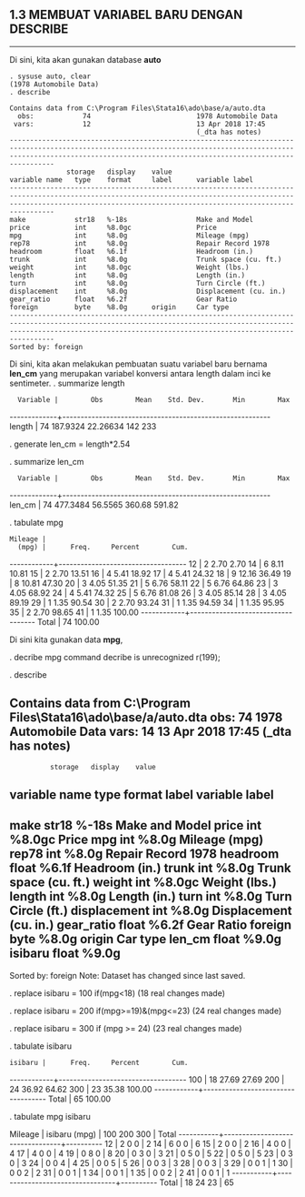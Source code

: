 ## 1.3 MEMBUAT VARIABEL BARU DENGAN **DESCRIBE**  
--------------------------------------------------------------

Di sini, kita akan gunakan database **auto**

    . sysuse auto, clear
    (1978 Automobile Data)
    . describe

    Contains data from C:\Program Files\Stata16\ado\base/a/auto.dta
      obs:            74                          1978 Automobile Data
     vars:            12                          13 Apr 2018 17:45
                                                  (_dta has notes)
    -----------------------------------------------------------------------------------------------------------------------------------------------------------------------------------------------------------------------------
                  storage   display    value
    variable name   type    format     label      variable label
    -----------------------------------------------------------------------------------------------------------------------------------------------------------------------------------------------------------------------------
    make            str18   %-18s                 Make and Model
    price           int     %8.0gc                Price
    mpg             int     %8.0g                 Mileage (mpg)
    rep78           int     %8.0g                 Repair Record 1978
    headroom        float   %6.1f                 Headroom (in.)
    trunk           int     %8.0g                 Trunk space (cu. ft.)
    weight          int     %8.0gc                Weight (lbs.)
    length          int     %8.0g                 Length (in.)
    turn            int     %8.0g                 Turn Circle (ft.)
    displacement    int     %8.0g                 Displacement (cu. in.)
    gear_ratio      float   %6.2f                 Gear Ratio
    foreign         byte    %8.0g      origin     Car type
    -----------------------------------------------------------------------------------------------------------------------------------------------------------------------------------------------------------------------------
    Sorted by: foreign


Di sini, kita akan melakukan pembuatan suatu variabel baru bernama **len_cm** yang merupakan variabel konversi antara length dalam inci ke sentimeter.
  . summarize length

      Variable |        Obs        Mean    Std. Dev.       Min        Max
  -------------+---------------------------------------------------------
        length |         74    187.9324    22.26634        142        233

  . generate len_cm = length*2.54

  . summarize len_cm

      Variable |        Obs        Mean    Std. Dev.       Min        Max
  -------------+---------------------------------------------------------
        len_cm |         74    477.3484     56.5565     360.68     591.82


























. tabulate mpg

    Mileage |
      (mpg) |      Freq.     Percent        Cum.
------------+-----------------------------------
         12 |          2        2.70        2.70
         14 |          6        8.11       10.81
         15 |          2        2.70       13.51
         16 |          4        5.41       18.92
         17 |          4        5.41       24.32
         18 |          9       12.16       36.49
         19 |          8       10.81       47.30
         20 |          3        4.05       51.35
         21 |          5        6.76       58.11
         22 |          5        6.76       64.86
         23 |          3        4.05       68.92
         24 |          4        5.41       74.32
         25 |          5        6.76       81.08
         26 |          3        4.05       85.14
         28 |          3        4.05       89.19
         29 |          1        1.35       90.54
         30 |          2        2.70       93.24
         31 |          1        1.35       94.59
         34 |          1        1.35       95.95
         35 |          2        2.70       98.65
         41 |          1        1.35      100.00
------------+-----------------------------------
      Total |         74      100.00














































Di sini kita gunakan data **mpg**,

. decribe mpg
command decribe is unrecognized
r(199);

. describe

Contains data from C:\Program Files\Stata16\ado\base/a/auto.dta
  obs:            74                          1978 Automobile Data
 vars:            14                          13 Apr 2018 17:45
                                              (_dta has notes)
-----------------------------------------------------------------------------------------------------------------------------------------------------------------------------------------------------------------------------
              storage   display    value
variable name   type    format     label      variable label
-----------------------------------------------------------------------------------------------------------------------------------------------------------------------------------------------------------------------------
make            str18   %-18s                 Make and Model
price           int     %8.0gc                Price
mpg             int     %8.0g                 Mileage (mpg)
rep78           int     %8.0g                 Repair Record 1978
headroom        float   %6.1f                 Headroom (in.)
trunk           int     %8.0g                 Trunk space (cu. ft.)
weight          int     %8.0gc                Weight (lbs.)
length          int     %8.0g                 Length (in.)
turn            int     %8.0g                 Turn Circle (ft.)
displacement    int     %8.0g                 Displacement (cu. in.)
gear_ratio      float   %6.2f                 Gear Ratio
foreign         byte    %8.0g      origin     Car type
len_cm          float   %9.0g
isibaru         float   %9.0g
-----------------------------------------------------------------------------------------------------------------------------------------------------------------------------------------------------------------------------
Sorted by: foreign
     Note: Dataset has changed since last saved.

. replace isibaru = 100 if(mpg<18)
(18 real changes made)

. replace isibaru = 200 if(mpg>=19)&(mpg<=23)
(24 real changes made)

. replace  isibaru    = 300 if (mpg >= 24)
(23 real changes made)

. tabulate isibaru

    isibaru |      Freq.     Percent        Cum.
------------+-----------------------------------
        100 |         18       27.69       27.69
        200 |         24       36.92       64.62
        300 |         23       35.38      100.00
------------+-----------------------------------
      Total |         65      100.00

. tabulate mpg isibaru

   Mileage |             isibaru
     (mpg) |       100        200        300 |     Total
-----------+---------------------------------+----------
        12 |         2          0          0 |         2
        14 |         6          0          0 |         6
        15 |         2          0          0 |         2
        16 |         4          0          0 |         4
        17 |         4          0          0 |         4
        19 |         0          8          0 |         8
        20 |         0          3          0 |         3
        21 |         0          5          0 |         5
        22 |         0          5          0 |         5
        23 |         0          3          0 |         3
        24 |         0          0          4 |         4
        25 |         0          0          5 |         5
        26 |         0          0          3 |         3
        28 |         0          0          3 |         3
        29 |         0          0          1 |         1
        30 |         0          0          2 |         2
        31 |         0          0          1 |         1
        34 |         0          0          1 |         1
        35 |         0          0          2 |         2
        41 |         0          0          1 |         1
-----------+---------------------------------+----------
     Total |        18         24         23 |        65
